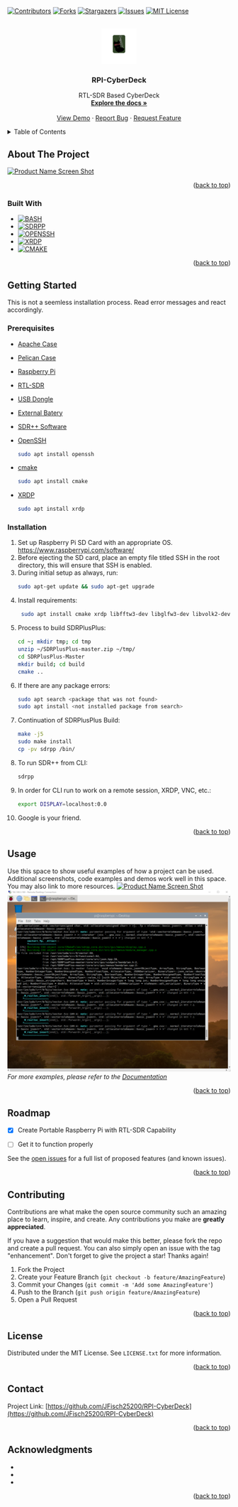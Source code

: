 <!-- Improved compatibility of back to top link: See: https://github.com/othneildrew/Best-README-Template/pull/73 -->
<a name="readme-top"></a>



<!-- PROJECT SHIELDS -->
<!--
*** I'm using markdown "reference style" links for readability.
*** Reference links are enclosed in brackets [ ] instead of parentheses ( ).
*** See the bottom of this document for the declaration of the reference variables
*** for contributors-url, forks-url, etc. This is an optional, concise syntax you may use.
*** https://www.markdownguide.org/basic-syntax/#reference-style-links
-->
[![Contributors][contributors-shield]][contributors-url]
[![Forks][forks-shield]][forks-url]
[![Stargazers][stars-shield]][stars-url]
[![Issues][issues-shield]][issues-url]
[![MIT License][license-shield]][license-url]



<!-- PROJECT LOGO -->
<br />
<div align="center">
  <a href="https://github.com/JFisch25200/RPI-CyberDeck">
    <img src="Images/Logo.png" alt="Logo" width="80" height="80">
  </a>

<h3 align="center">RPI-CyberDeck</h3>

  <p align="center">
    RTL-SDR Based CyberDeck
    <br />
    <a href="https://github.com/JFisch25200/RPI-CyberDeck"><strong>Explore the docs »</strong></a>
    <br />
    <br />
    <a href="https://github.com/JFisch25200/RPI-CyberDeck">View Demo</a>
    ·
    <a href="https://github.com/JFisch25200/RPI-CyberDeck/issues/new?labels=bug&template=bug-report---.md">Report Bug</a>
    ·
    <a href="https://github.com/JFisch25200/RPI-CyberDeck/issues/new?labels=enhancement&template=feature-request---.md">Request Feature</a>
  </p>
</div>



<!-- TABLE OF CONTENTS -->
<details>
  <summary>Table of Contents</summary>
  <ol>
    <li>
      <a href="#about-the-project">About The Project</a>
      <ul>
        <li><a href="#built-with">Built With</a></li>
      </ul>
    </li>
    <li>
      <a href="#getting-started">Getting Started</a>
      <ul>
        <li><a href="#prerequisites">Prerequisites</a></li>
        <li><a href="#installation">Installation</a></li>
      </ul>
    </li>
    <li><a href="#usage">Usage</a></li>
    <li><a href="#roadmap">Roadmap</a></li>
    <li><a href="#contributing">Contributing</a></li>
    <li><a href="#license">License</a></li>
    <li><a href="#contact">Contact</a></li>
    <li><a href="#acknowledgments">Acknowledgments</a></li>
  </ol>
</details>



<!-- ABOUT THE PROJECT -->
## About The Project

[![Product Name Screen Shot][product-screenshot1]](https://github.com/JFisch25200/RPI-CyberDeck)


<p align="right">(<a href="#readme-top">back to top</a>)</p>



### Built With
* [![BASH][bash]][bash-url]
* [![SDRPP][sdrpp]][sdrpp-url]
* [![OPENSSH][openssh]][openssh-url]
* [![XRDP][xrdp]][xrdp-url]
* [![CMAKE][cmake]][cmake-url]

<p align="right">(<a href="#readme-top">back to top</a>)</p>



<!-- GETTING STARTED -->
## Getting Started

This is not a seemless installation process. Read error messages and react accordingly.

### Prerequisites
* [Apache Case][hardware-case1]
* [Pelican Case][hardware-case2]
* [Raspberry Pi][hardware-rpi]
* [RTL-SDR][hardware-radio]
* [USB Dongle][hardware-usb]
* [External Batery][hardware-power]

* [SDR++ Software][software-sdrpp]
* [OpenSSH][openssh-url]
   ```sh
   sudo apt install openssh
   ```
* [cmake][cmake-url]
   ```sh
   sudo apt install cmake
   ```
* [XRDP][xrdp-url]
   ```sh
   sudo apt install xrdp
   ```

### Installation

1. Set up Raspberry Pi SD Card with an appropriate OS. https://www.raspberrypi.com/software/
2. Before ejecting the SD card, place an empty file titled SSH in the root directory, this will ensure that SSH is enabled.
3. During initial setup as always, run:
   ```sh
   sudo apt-get update && sudo apt-get upgrade
   ```
4. Install requirements:
   ```sh
	sudo apt install cmake xrdp libfftw3-dev libglfw3-dev libvolk2-dev libsoapysdr-dev libairspyhf-dev libiio-dev libad9361-dev librtaudio-dev libhackrf-dev libzstd1 libzstd-dev libairspy-dev librtlsdr-dev
	```
5. Process to build SDRPlusPlus:
   ```sh
   cd ~; mkdir tmp; cd tmp
   unzip ~/SDRPlusPlus-master.zip ~/tmp/
   cd SDRPlusPlus-Master
   mkdir build; cd build
   cmake ..
   ```
6. If there are any package errors:
   ```sh
   sudo apt search <package that was not found>
   sudo apt install <not installed package from search>
   ```
7. Continuation of SDRPlusPlus Build:
   ```sh
   make -j5
   sudo make install 
   cp -pv sdrpp /bin/
   ```
8. To run SDR++ from CLI:
   ```sh
   sdrpp
   ```
9. In order for CLI run to work on a remote session, XRDP, VNC, etc.:
   ```sh
   export DISPLAY=localhost:0.0
   ```
10. Google is your friend.

<p align="right">(<a href="#readme-top">back to top</a>)</p>



<!-- USAGE EXAMPLES -->
## Usage

Use this space to show useful examples of how a project can be used. Additional screenshots, code examples and demos work well in this space. You may also link to more resources.
[![Product Name Screen Shot][product-screenshot2]](https://github.com/JFisch25200/RPI-CyberDeck)
[![Product Name Screen Shot][product-screenshot3]](https://github.com/JFisch25200/RPI-CyberDeck)
_For more examples, please refer to the [Documentation](https://github.com/JFisch25200/RPI-CyberDeck/blob/main/Docs/SDRPP-manual.pdf)_

<p align="right">(<a href="#readme-top">back to top</a>)</p>



<!-- ROADMAP -->
## Roadmap

- [X] Create Portable Raspberry Pi with RTL-SDR Capability
- [ ] Get it to function properly


See the [open issues](https://github.com/JFisch25200/RPI-CyberDeck/issues) for a full list of proposed features (and known issues).

<p align="right">(<a href="#readme-top">back to top</a>)</p>



<!-- CONTRIBUTING -->
## Contributing

Contributions are what make the open source community such an amazing place to learn, inspire, and create. Any contributions you make are **greatly appreciated**.

If you have a suggestion that would make this better, please fork the repo and create a pull request. You can also simply open an issue with the tag "enhancement".
Don't forget to give the project a star! Thanks again!

1. Fork the Project
2. Create your Feature Branch (`git checkout -b feature/AmazingFeature`)
3. Commit your Changes (`git commit -m 'Add some AmazingFeature'`)
4. Push to the Branch (`git push origin feature/AmazingFeature`)
5. Open a Pull Request

<p align="right">(<a href="#readme-top">back to top</a>)</p>



<!-- LICENSE -->
## License

Distributed under the MIT License. See `LICENSE.txt` for more information.

<p align="right">(<a href="#readme-top">back to top</a>)</p>



<!-- CONTACT -->
## Contact


Project Link: [https://github.com/JFisch25200/RPI-CyberDeck](https://github.com/JFisch25200/RPI-CyberDeck)

<p align="right">(<a href="#readme-top">back to top</a>)</p>



<!-- ACKNOWLEDGMENTS -->
## Acknowledgments

* []()
* []()
* []()

<p align="right">(<a href="#readme-top">back to top</a>)</p>



<!-- MARKDOWN LINKS & Images -->
<!-- https://www.markdownguide.org/basic-syntax/#reference-style-links -->
[contributors-shield]: https://img.shields.io/github/contributors/JFisch25200/RPI-CyberDeck.svg?style=for-the-badge
[contributors-url]: https://github.com/JFisch25200/RPI-CyberDeck/graphs/contributors
[forks-shield]: https://img.shields.io/github/forks/JFisch25200/RPI-CyberDeck.svg?style=for-the-badge
[forks-url]: https://github.com/JFisch25200/RPI-CyberDeck/network/members
[stars-shield]: https://img.shields.io/github/stars/JFisch25200/RPI-CyberDeck.svg?style=for-the-badge
[stars-url]: https://github.com/JFisch25200/RPI-CyberDeck/stargazers
[issues-shield]: https://img.shields.io/github/issues/JFisch25200/RPI-CyberDeck.svg?style=for-the-badge
[issues-url]: https://github.com/JFisch25200/RPI-CyberDeck/issues
[license-shield]: https://img.shields.io/github/license/JFisch25200/RPI-CyberDeck.svg?style=for-the-badge
[license-url]: https://github.com/JFisch25200/RPI-CyberDeck/blob/main/LICENSE
[product-screenshot1]: Images/screenshot.jpg
[product-screenshot2]: Images/CyberDeckinLightSnow.jpg
[product-screenshot3]: Images/cmake-sdrpp.png
[bash]: https://shields.io/badge/bash-000000?style=for-the-badge&logo=bash&logoColor=white
[bash-url]: https://www.gnu.org/software/bash/
[sdrpp]: https://shields.io/badge/SDR++-000000?style=for-the-badge&logo=SDR++&logoColor=white
[sdrpp-url]: https://www.sdrpp.org/
[openssh]: https://shields.io/badge/openssh-000000?style=for-the-badge&logo=openssh&logoColor=white
[openssh-url]: https://www.openssh.com/
[xrdp]: https://shields.io/badge/xrdp-000000?style=for-the-badge&logo=xrdp&logoColor=white
[xrdp-url]: https://www.xrdp.org/
[cmake]: https://shields.io/badge/cmake-000000?style=for-the-badge&logo=cmake&logoColor=white
[cmake-url]: https://cmake.org/download
[hardware-case1]: https://www.harborfreight.com/1800-weatherproof-protective-case-small-black-64550.html
[hardware-case2]: https://www.pelican.com/us/en/product/cases/protector/1200
[hardware-rpi]: https://www.raspberrypi.com/products/raspberry-pi-4-model-b/
[hardware-radio]: https://www.amazon.com/RTL-SDR-Blog-RTL2832U-Software-Defined/dp/B0CD7558GT/
[hardware-usb]: https://www.amazon.com/Targus-4-Port-USB-3-0-ACH124US/dp/B00P937GQ4
[hardware-power]: https://www.aukey.com/products/aukey-pb-n93a-usb-c-power-bank-20000mah-pd-ultra-slim-power-bank-with-18w-pd
[software-sdrpp]: https://github.com/AlexandreRouma/SDRPlusPlus/archive/refs/heads/master.zip
